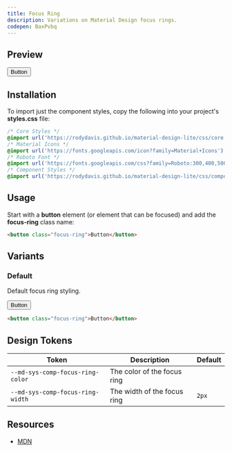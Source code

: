 ```yaml
---
title: Focus Ring
description: Variations on Material Design focus rings.
codepen: BaxPvbq
---
```


## Preview

<div class="preview">
  <button class="focus-ring">Button</button>
</div>

## Installation

To import just the component styles, copy the following into your project's **styles.css** file:

```css
/* Core Styles */
@import url('https://rodydavis.github.io/material-design-lite/css/core.css');
/* Material Icons */
@import url('https://fonts.googleapis.com/icon?family=Material+Icons');
/* Roboto Font */
@import url('https://fonts.googleapis.com/css?family=Roboto:300,400,500,700&amp;display=swap');
/* Component Styles */
@import url('https://rodydavis.github.io/material-design-lite/css/components/focus-ring/style.css');
```

## Usage

Start with a **button** element (or element that can be focused) and add the **focus-ring** class name:

```html
<button class="focus-ring">Button</button>
```

## Variants

### Default

Default focus ring styling.

<div class="preview">
  <button class="focus-ring">Button</button>
</div>

```html
<button class="focus-ring">Button</button>
```

## Design Tokens

| Token                            | Description                 | Default                                                                                                         |
|----------------------------------|-----------------------------|-----------------------------------------------------------------------------------------------------------------|
| `--md-sys-comp-focus-ring-color` | The color of the focus ring | <div class="tooltip token-box color-on-surface-variant" data-tooltip="--md-sys-color-on-surface-variant"></div> |
| `--md-sys-comp-focus-ring-width` | The width of the focus ring | `2px`                                                                                                           |

## Resources

- [MDN](https://developer.mozilla.org/en-US/docs/Web/CSS/:focus-visible)
